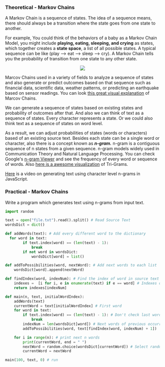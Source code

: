### Theoretical - Markov Chains

A Markov Chain is a sequence of states. The idea of a sequence means, there should always be a transition where the state goes from one state to another.

For example, You could think of the behaviors of a baby as a Markov Chain Model, you might include **playing, eating, sleeping, and crying** as states, which together creates a **state space**, a list of all possible states. A typical sequence can be like (play --> eat --> sleep --> cry). A Markov Chain tells you the probability of transition from one state to any other state.

<p align="center">
  <img src="https://web.itu.edu.tr/demirag16/img/markov-chain.gif">
</p>

Marcov Chains used in a variety of fields to analyze a sequence of states and also generate or predict outcomes based on that sequence such as financial data, scientific data, weather patterns, or predicting an earthquake based on sensor readings. You can look [this great visual explanation](http://setosa.io/ev/markov-chains/) of Marcov Chains.  

We can generate a sequence of states based on existing states and probability of outcomes after that.
And also we can think of text as a sequence of states. Every character represents a state. Or we could also think text as a sequence of states on word level.

As a result, we can adjust probabilities of states (words or characters) based of an existing source text.
Besides each state can be a single word or character, also there is a concept known as **_n-gram._** n-gram is a contiguous sequence of n states from a given sequence. n-gram models widely used in Communication Theory and Natural Language Processing. You can check Google's [n-gram Viewer](https://books.google.com/ngrams) and see the frequency of every word or sequence of words. Also [here is a awesome visualization](http://www.chrisharrison.net/index.php/Visualizations/WebTrigrams) of Tri-Grams.

[Here](https://youtu.be/eGFJ8vugIWA) is a video on generating text using character level n-grams in JavaScript.


### Practical - Markov Chains

Write a program which generates text using n-grams from input text.

```python
import random

text = open("file.txt").read().split() # Read Source Text
wordsDict = dict() 

def addWords(text): # Add every different word to the dictionary
  for word in text:
		if text.index(word) == (len(text) - 1):
			break
		if not word in wordsDict:
			wordsDict[word] = list()

def addToPossibilities(word, nextWord): # Add next words to each list
	wordsDict[word].append(nextWord)

def findIndex(word, indexNum): # Find the index of word in source text
	indexes =  [i for i, e in enumerate(text) if e == word] # Indexes of all occurence
	return indexes[indexNum]

def main(n, text, initialWordIndex):
	addWords(text)
	currentWord = text[initialWordIndex] # First word
	for word in text:
		if text.index(word) == (len(text) - 1): # Don't check last word 
			break
		indexNum = len(wordsDict[word]) # Next words of previous occurrence 
		addToPossibilities(word, text[findIndex(word, indexNum) + 1])

	for i in range(n): # print next n words
		print(currentWord, end = " ")
		nextWord = random.choice(wordsDict[currentWord]) # Select random word next word from list
		currentWord = nextWord

main(100, text, 0) # run
```